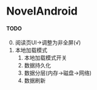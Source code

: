 # NovelAndroid

#### TODO

0. 阅读页UI->调整为非全屏(√)
1. 本地加载模式
    1. 本地加载模式开关
    2. 数据持久化
    3. 数据分层(内存->磁盘->网络)
    4. 数据刷新

